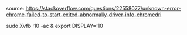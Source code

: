 source: https://stackoverflow.com/questions/22558077/unknown-error-chrome-failed-to-start-exited-abnormally-driver-info-chromedri

sudo Xvfb :10 -ac &
export DISPLAY=:10